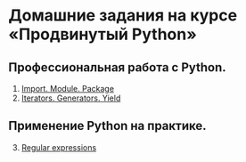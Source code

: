 # Домашние задания на курсе «Продвинутый Python»

## Профессиональная работа с Python.
1. [Import. Module. Package](modules_packages/)
2. [Iterators. Generators. Yield](iter_gen_yield/)  

## Применение Python на практике.
3. [Regular expressions](regexp/)  
  

<!--
  
3. [Decorators](3.Decorators/)  

5. [Tests](4.Tests/)
6. [Web-scrapping](6.Web-scrapping/)
7. [Подготовка к собеседованию](7.Interview/)  
-->